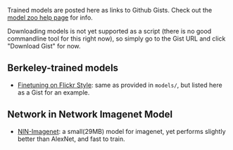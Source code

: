 Trained models are posted here as links to Github Gists.
Check out the [model zoo help page](https://github.com/BVLC/caffe/blob/dev/docs/model_zoo.md) for info.

Downloading models is not yet supported as a script (there is no good commandline tool for this right now), so simply go to the Gist URL and click "Download Gist" for now.

## Berkeley-trained models

 - [Finetuning on Flickr Style](https://gist.github.com/sergeyk/034c6ac3865563b69e60): same as provided in `models/`, but listed here as a Gist for an example.

## Network in Network Imagenet Model
 - [NIN-Imagenet](https://gist.github.com/mavenlin/d802a5849de39225bcc6): a small(29MB) model for imagenet, yet performs slightly better than AlexNet, and fast to train.